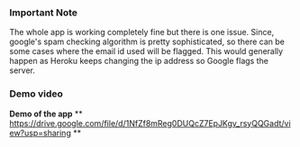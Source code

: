 ### Important Note
The whole app is working completely fine but there is one issue. Since, google's spam checking algorithm is pretty sophisticated, so there can be some cases where the email id used will be flagged. This would generally happen as Heroku keeps changing the ip address so Google flags the server.

### Demo video ###
**Demo of the app**
** https://drive.google.com/file/d/1NfZf8mReg0DUQcZ7EpJKgv_rsyQQGadt/view?usp=sharing **
